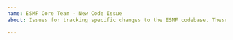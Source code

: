 ```yaml
---
name: ESMF Core Team - New Code Issue
about: Issues for tracking specific changes to the ESMF codebase. These are typically created by ESMF Core Team members.

---
```

